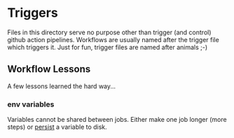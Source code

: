# Triggers
Files in this directory serve no purpose other than trigger (and control) github action pipelines. Workflows are 
usually named after the trigger file which triggers it. Just for fun, trigger files are named after animals ;-)

## Workflow Lessons
A few lessons learned the hard way...

### env variables
Variables cannot be shared between jobs. Either make one job longer (more steps) or 
[persist](https://github.com/actions/starter-workflows/issues/68#issuecomment-524937002) a variable to disk.